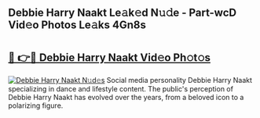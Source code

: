 ## Debbie Harry Naakt Le𝚊k𝚎d N𝚞𝚍e - Part-wcD Vid𝚎o Photos Le𝚊ks 4Gn8s

# <h2><a href="http://fb54zz.evod.top/?m=Debbie+Harry+Naakt">🔗 👉🔴 Debbie Harry Naakt Vid𝚎o Ph𝚘t𝚘s</a></h2>

[![Debbie Harry Naakt N𝚞d𝚎s](https://i.imgur.com/8V9OHl7.gif)](http://fb54zz.evod.top/?m=Debbie+Harry+Naakt)
Social media personality Debbie Harry Naakt specializing in dance and lifestyle content. The public's perception of Debbie Harry Naakt has evolved over the years, from a beloved icon to a polarizing figure. 
